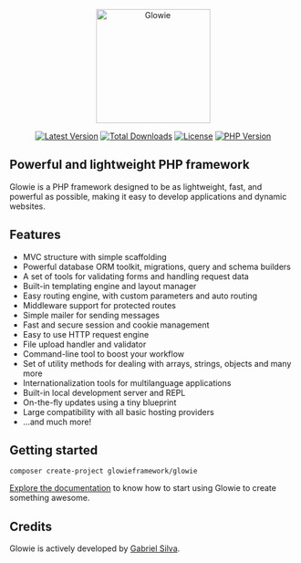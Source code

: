 <p align="center">
    <a href="https://glowie.gabrielsilva.dev.br" target="_blank"><img src="https://i.imgur.com/5tsmOE4.png" alt="Glowie" width="200"/></a>
</p>

<p align="center">
    <a href="https://packagist.org/packages/glowieframework/glowie"><img src="https://img.shields.io/github/v/release/glowieframework/glowie-core?style=for-the-badge" alt="Latest Version"></a>
    <a href="https://packagist.org/packages/glowieframework/glowie" target="_blank"><img src="https://img.shields.io/packagist/dt/glowieframework/glowie-core?style=for-the-badge" alt="Total Downloads"></a>
    <a href="https://packagist.org/packages/glowieframework/glowie" target="_blank"><img src="https://img.shields.io/github/license/glowieframework/glowie?style=for-the-badge" alt="License"></a>
    <a href="https://packagist.org/packages/glowieframework/glowie" target="_blank"><img src="https://img.shields.io/packagist/php-v/glowieframework/glowie?style=for-the-badge" alt="PHP Version"></a>
</p>

## Powerful and lightweight PHP framework
Glowie is a PHP framework designed to be as lightweight, fast, and powerful as possible, making it easy to develop applications and dynamic websites.

## Features
- MVC structure with simple scaffolding
- Powerful database ORM toolkit, migrations, query and schema builders
- A set of tools for validating forms and handling request data
- Built-in templating engine and layout manager
- Easy routing engine, with custom parameters and auto routing
- Middleware support for protected routes
- Simple mailer for sending messages
- Fast and secure session and cookie management
- Easy to use HTTP request engine
- File upload handler and validator
- Command-line tool to boost your workflow
- Set of utility methods for dealing with arrays, strings, objects and many more
- Internationalization tools for multilanguage applications
- Built-in local development server and REPL
- On-the-fly updates using a tiny blueprint
- Large compatibility with all basic hosting providers
- ...and much more!

## Getting started
```shell
composer create-project glowieframework/glowie
```

[Explore the documentation](https://glowie.gabrielsilva.dev.br/docs) to know how to start using Glowie to create something awesome.

## Credits
Glowie is actively developed by [Gabriel Silva](https://gabrielsilva.dev.br).